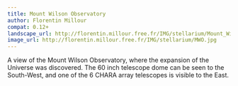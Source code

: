 ```yaml
---
title: Mount Wilson Observatory
author: Florentin Millour
compat: 0.12+
landscape_url: http://florentin.millour.free.fr/IMG/stellarium/Mount_Wilson.zip
image_url: http://florentin.millour.free.fr/IMG/stellarium/MWO.jpg
---
```

A view of the Mount Wilson Observatory, where the expansion of the Universe was discovered.  The 60 inch telescope dome can be seen to the South-West, and one of the 6 CHARA array telescopes is visible to the East.